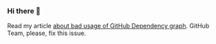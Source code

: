 ### Hi there 👋

Read my article [about bad usage of GitHub Dependency graph](https://codex.so/how-not-to-use-deps-graph-github). GitHub Team, please, fix this issue.

<!--
**talyguryn/talyguryn** is a ✨ _special_ ✨ repository because its `README.md` (this file) appears on your GitHub profile.

Here are some ideas to get you started:

- 🔭 I’m currently working on ...
- 🌱 I’m currently learning ...
- 👯 I’m looking to collaborate on ...
- 🤔 I’m looking for help with ...
- 💬 Ask me about ...
- 📫 How to reach me: ...
- 😄 Pronouns: ...
- ⚡ Fun fact: ...
-->

